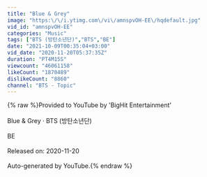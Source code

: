 ```yaml
---
title: "Blue & Grey"
image: "https:\/\/i.ytimg.com\/vi\/amnspvOH-EE\/hqdefault.jpg"
vid_id: "amnspvOH-EE"
categories: "Music"
tags: ["BTS (방탄소년단)","BTS","BE"]
date: "2021-10-09T00:35:04+03:00"
vid_date: "2020-11-20T05:37:35Z"
duration: "PT4M15S"
viewcount: "46061158"
likeCount: "1870489"
dislikeCount: "8860"
channel: "BTS - Topic"
---
```

{% raw %}Provided to YouTube by 'BigHit Entertainment'<br /><br />Blue &amp; Grey · BTS (방탄소년단)<br /><br />BE<br /><br />Released on: 2020-11-20<br /><br />Auto-generated by YouTube.{% endraw %}
